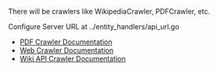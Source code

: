 There will be crawlers like WikipediaCrawler, PDFCrawler, etc.

Configure Server URL at ../entity_handlers/api_url.go

* [PDF Crawler Documentation](pdf_crawler/README.md)
* [Web Crawler Documentation](web_crawler/README.md)
* [Wiki API Crawler Documentation](wiki_api_crawler/README.md)